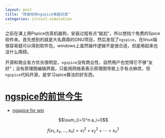 ```yaml
---
layout: post
title: "体面地用ngspice电路仿真"
categories: circuit-simulation
---
```

之前在课上用Pspice仿真机器狗，安装过程有点“尴尬”，所以想找个免费的Spice软件来。首先想到的就是大名鼎鼎的GNU项目，然后发现了`ngspice`，在linux端很容易就可以得到软件包，windows上虽然操作逻辑不是很合适，但是用起来也没什么障碍。

开源和商业各方优劣很明显，`ngspice`没有商业性，自然用户也觉得它不够“友好”；没有原理图编辑界面，只能用网络表表示原理图导致上手有点麻烦，但`ngspice`代码开源，是学习spice算法的好东西。

# [ngspice的前世今生](http://www.linuxidc.com/Linux/2011-01/31151p2.htm)

* [ngspice for win](/images/ngspice-26_140112.zip)



$$\sum_{i=1}^n a_i=0$$

$$f(x_1,x_x,\ldots,x_n) = x_1^2 + x_2^2 + \cdots + x_n^2 $$
